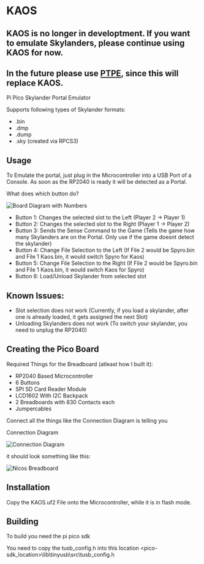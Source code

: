 # KAOS
## KAOS is no longer in developtment. If you want to emulate Skylanders, please continue using KAOS for now.
## In the future please use [PTPE](https://github.com/NicoAICP/PTPE), since this will replace KAOS.
Pi Pico Skylander Portal Emulator

Supports following types of Skylander formats:
 + .bin
 + .dmp
 + .dump
 + .sky (created via RPCS3)

## Usage
To Emulate the portal, just plug in the Microcontroller into a USB Port of a Console. As soon as the RP2040 is ready it will be detected as a Portal.

What does which button do?

![Board Diagram with Numbers](https://media.discordapp.net/attachments/943504899956703323/989223408011198554/unknown.png?width=496&height=671)

 + Button 1: Changes the selected slot to the Left (Player 2 -> Player 1)
 + Button 2: Changes the selected slot to the Right (Player 1 -> Player 2)
 + Button 3: Sends the Sense Command to the Game (Tells the game how many Skylanders are on the Portal. Only use if the game doesnt detect the skylander)
 + Button 4: Change File Selection to the Left (If File 2 would be Spyro.bin and File 1 Kaos.bin, it would switch Spyro for Kaos)
 + Button 5: Change File Selection to the Right (If File 2 would be Spyro.bin and File 1 Kaos.bin, it would switch Kaos for Spyro)
 + Button 6: Load/Unload Skylander from selected slot

## Known Issues:

 + Slot selection does not work (Currently, if you load a skylander, after one is already loaded, it gets assigned the next Slot)
 + Unloading Skylanders does not work (To switch your skylander, you need to unplug the RP2040)

## Creating the Pico Board
Required Things for the Breadboard (atleast how I built it):
 + RP2040 Based Microcontroller
 + 6 Buttons
 + SPI SD Card Reader Module
 + LCD1602 With I2C Backpack
 + 2 Breadboards with 830 Contacts each
 + Jumpercables

Connect all the things like the Connection Diagram is telling you

Connection Diagram

![Connection Diagram](https://media.discordapp.net/attachments/943501791612522527/989221754335535125/unknown.png?width=528&height=670)
 
it should look something like this:

![Nicos Breadboard](https://media.discordapp.net/attachments/943501791612522527/989222203579052042/20220622_193502.jpg?width=895&height=671)

## Installation
Copy the KAOS.uf2 File onto the Microcontroller, while it is in flash mode.

## Building
To build you need the pi pico sdk

You need to copy the tusb_config.h into this location <pico-sdk_location>\lib\tinyusb\src\tusb_config.h

